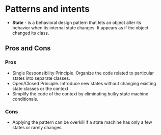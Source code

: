 # Patterns and intents

- **State** - is a behavioral design pattern that lets an object alter its behavior when its internal state changes. It appears as if the object changed its class.

## Pros and Cons

### Pros

- Single Responsibility Principle. Organize the code related to particular states into separate classes.
- Open/Closed Principle. Introduce new states without changing existing state classes or the context.
- Simplify the code of the context by eliminating bulky state machine conditionals.

### Cons

- Applying the pattern can be overkill if a state machine has only a few states or rarely changes.
